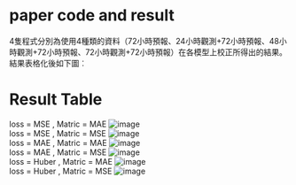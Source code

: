 # paper code and result 
4隻程式分別為使用4種類的資料（72小時預報、24小時觀測+72小時預報、48小時觀測+72小時預報、72小時觀測+72小時預報）在各模型上校正所得出的結果。 
結果表格化後如下圖︰
# Result Table 
loss = MSE , Matric = MAE
![image](https://github.com/ChouHsuan-Cheng/paper/blob/main/result_table/loss_MSE_Matric_MAE.png)  
loss = MSE , Matric = MSE
![image](https://github.com/ChouHsuan-Cheng/paper/blob/main/result_table/loss_MSE_Matric_MSE.png)  
loss = MAE , Matric = MAE
![image](https://github.com/ChouHsuan-Cheng/paper/blob/main/result_table/loss_MAE_Matric_MAE.png)  
loss = MAE , Matric = MSE
![image](https://github.com/ChouHsuan-Cheng/paper/blob/main/result_table/loss_MAE_Matric_MSE.png)  
loss = Huber , Matric = MAE
![image](https://github.com/ChouHsuan-Cheng/paper/blob/main/result_table/loss_Huber_Matric_MAE.png)  
loss = Huber , Matric = MSE
![image](https://github.com/ChouHsuan-Cheng/paper/blob/main/result_table/loss_Huber_Matric_MSE.png)  
